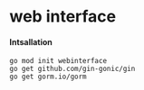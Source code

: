 # web interface

#### Intsallation

```Shell
go mod init webinterface
go get github.com/gin-gonic/gin
go get gorm.io/gorm
```